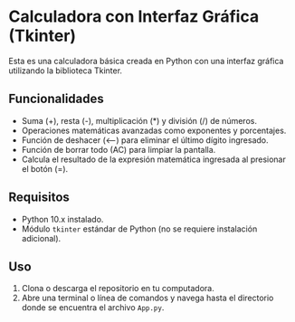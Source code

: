 # Calculadora con Interfaz Gráfica (Tkinter)

Esta es una calculadora básica creada en Python con una interfaz gráfica utilizando la biblioteca Tkinter.

## Funcionalidades

- Suma (+), resta (-), multiplicación (*) y división (/) de números.
- Operaciones matemáticas avanzadas como exponentes y porcentajes.
- Función de deshacer (⟵) para eliminar el último dígito ingresado.
- Función de borrar todo (AC) para limpiar la pantalla.
- Calcula el resultado de la expresión matemática ingresada al presionar el botón (=).

## Requisitos

- Python 10.x instalado.
- Módulo `tkinter` estándar de Python (no se requiere instalación adicional).

## Uso

1. Clona o descarga el repositorio en tu computadora.
2. Abre una terminal o línea de comandos y navega hasta el directorio donde se encuentra el archivo `App.py`.
